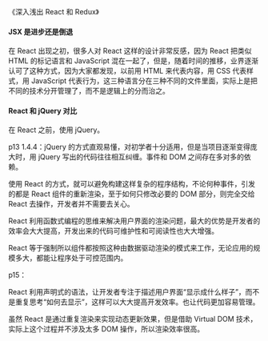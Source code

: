 《深入浅出 React 和 Redux》

#### JSX 是进步还是倒退

在 React 出现之初，很多人对 React 这样的设计非常反感，因为 React 把类似 HTML 的标记语言和 JavaScript 混在一起了，但是，随着时间的推移，业界逐渐认可了这种方式，因为大家都发现，以前用 HTML 来代表内容，用 CSS 代表样式，用 JavaScript 代表行为，这三种语言分在三种不同的文件里面，实际上是把不同的技术分开管理了，而不是逻辑上的分而治之。

#### React 和 jQuery 对比

在 React 之前，使用 jQuery。

p13 1.4.4：jQuery 的方式直观易懂，对初学者十分适用，但是当项目逐渐变得庞大时，用 jQuery 写出的代码往往相互纠缠。事件和 DOM 之间存在多对多的依赖。

使用 React 的方式，就可以避免构建这样复杂的程序结构，不论何种事件，引发的都是 React 组件的重新渲染，至于如何只修改必要的 DOM 部分，则完全交给 React 去操作，开发者并不需要去关心。

React 利用函数式编程的思维来解决用户界面的渲染问题，最大的优势是开发者的效率会大大提高，开发出来的代码可维护性和可阅读性也大大增强。

React 等于强制所以组件都按照这种由数据驱动渲染的模式来工作，无论应用的规模多大，都能让程序处于可控范围内。

p15：

React 利用声明式的语法，让开发者专注于描述用户界面“显示成什么样子”，而不是重复思考“如何去显示”，这样可以大大提高开发效率。也让代码更加容易管理。

虽然 React 是通过重复渲染来实现动态更新效果，但是借助 Virtual DOM 技术，实际上这个过程并不涉及太多 DOM 操作，所以渲染效率很高。